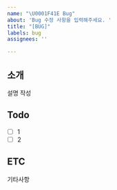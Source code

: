 ```yaml
---
name: "\U0001F41E Bug"
about: 'Bug 수정 사항을 입력해주세요. '
title: "[BUG]"
labels: bug
assignees: ''

---
```


## 소개
설명 작성
     
## Todo
- [ ] 1
- [ ] 2
     
## ETC
기타사항
